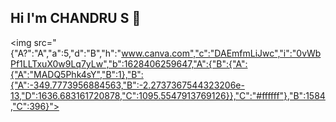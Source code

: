 ## Hi I'm CHANDRU S 👋
<img src="{"A?":"A","a":5,"d":"B","h":"www.canva.com","c":"DAEmfmLiJwc","i":"0vWbPf1LLTxuX0w9Lq7yLw","b":1628406259647,"A":{"B":{"A":{"A":"MADQ5Phk4sY","B":1},"B":{"A":-349.7773956884563,"B":-2.2737367544323206e-13,"D":1636.683161720878,"C":1095.5547913769126}},"C":"#ffffff"},"B":1584,"C":396}">
<!--
**ChandruSP208/ChandruSP208** is a ✨ _special_ ✨ repository because its `README.md` (this file) appears on your GitHub profile.

Here are some ideas to get you started:

- 🔭 I’m currently working on ...
- 🌱 I’m currently learning ...
- 👯 I’m looking to collaborate on ...
- 🤔 I’m looking for help with ...
- 💬 Ask me about ...
- 📫 How to reach me: ...
- 😄 Pronouns: ...
- ⚡ Fun fact: ...
-->


